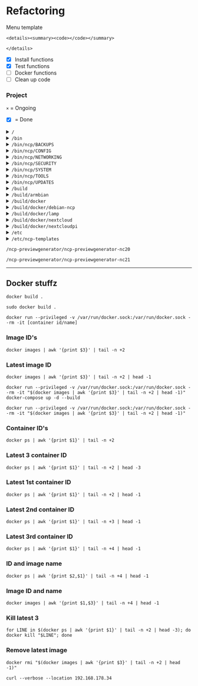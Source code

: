 # Refactoring

Menu template

```
<details><summary><code></code></summary>

</details>
```

- [x] Install functions
- [x] Test functions
- [ ] Docker functions
- [ ] Clean up code

### Project

`×` = Ongoing

- [x] = Done

<details><summary><code>/</code></summary>

- [x] /install.sh
- [x] /lamp.sh
- [x] /ncp.sh
- [x] /post-inst.sh
- [x] /update.sh
- [ ] /run_update_history.sh
- [ ] /tag_and_push.sh

</details>

<details><summary><code>/bin</code></summary>

- [ ] /ncp-backup `×`
- [ ] /ncp-check-nc-version `×`
- [ ] /ncp-check-updates
- [ ] /ncp-check-version
- [ ] /ncp-config
- [ ] /ncp-diag
- [ ] /ncp-dist-upgrade
- [ ] /ncp-provisioning.sh
- [ ] /ncp-report
- [ ] /ncp-restore
- [ ] /ncp-suggestions
- [ ] /ncp-test-updates
- [x] /ncp-update
- [x] /ncp-update-nc
- [ ] /nextcloud-domain.sh `×`

</details>

<details><summary><code>/bin/ncp/BACKUPS</code></summary>

- [x] /nc-backup.sh
- [x] /nc-backup-auto.sh
- [x] /nc-export-ncp.sh
- [x] /nc-import-ncp.sh
- [x] /nc-restore.sh
- [x] /nc-restore-snapshot.sh
- [x] /nc-rsync.sh
- [x] /nc-rsync-auto.sh
- [x] /nc-snapshot.sh
- [x] /nc-snapshot-auto.sh
- [x] /nc-snapshot-sync.sh

</details>

<details><summary><code>/bin/ncp/CONFIG</code></summary>

- [x] /nc-admin.sh
- [x] /nc-database.sh
- [x] /nc-datadir.sh
- [x] /nc-httpsonly.sh
- [x] /nc-init.sh
- [x] /nc-limits.sh
- [x] /nc-nextcloud.sh
- [x] /nc-passwd.sh
- [x] /nc-prettyURL.sh
- [x] /nc-previews-auto.sh
- [x] /nc-scan-auto.sh
- [x] /nc-trusted-domains.sh
- [x] /nc-webui.sh

</details>

<details><summary><code>/bin/ncp/NETWORKING</code></summary>

- [x] /dnsmasq.sh
- [x] /duckDNS.sh
- [x] /freeDNS.sh
- [x] /letsencrypt.sh
- [x] /namecheapDNS.sh
- [x] /nc-forward-ports.sh
- [x] /nc-static-IP.sh
- [x] /nc-trusted-proxies.sh
- [x] /NFS.sh
- [x] /no-ip.sh
- [x] /samba.sh
- [x] /spDYN.sh
- [ ] /SSH.sh ×

</details>

<details><summary><code>/bin/ncp/SECURITY</code></summary>

- [ ] /fail2ban.sh
- [ ] /modsecurity.sh
- [ ] /nc-audit.sh
- [ ] /nc-encrypt.sh
- [ ] /UFW.sh

</details>

<details><summary><code>/bin/ncp/SYSTEM</code></summary>

- [x] /metrics.sh
- [x] /nc-automount.sh
- [ ] /nc-hdd-monitor.sh
- [ ] /nc-hdd-test.sh
- [x] /nc-info.sh
- [x] /nc-ramlogs.sh
- [x] /nc-swapfile.sh
- [x] /nc-zram.sh

</details>

<details><summary><code>/bin/ncp/TOOLS</code></summary>

- [ ] /clear-php-opcache.sh
- [ ] /nc-fix-permissions.sh
- [ ] /nc-format-USB.sh
- [x] /nc-maintenance.sh
- [x] /nc-previews.sh
- [x] /nc-scan.sh

</details>

<details><summary><code>/bin/ncp/UPDATES</code></summary>

- [x] /nc-autoupdate-nc.sh
- [x] /nc-autoupdate-ncp.sh
- [x] /nc-notify-updates.sh
- [x] /nc-update.sh
- [x] /nc-update-nc-apps.sh
- [x] /nc-update-nc-apps-auto.sh
- [x] /nc-update-nextcloud.sh
- [x] /unattended-upgrades.sh

</details>

<details><summary><code>/build</code></summary>

- [ ] /batch.sh
- [ ] /build-docker.sh
- [x] /buildlib.sh
- [ ] /build-LXC.sh
- [ ] /build-LXD.sh
- [ ] /build-SD-armbian.sh
- [ ] /build-SD-berryboot.sh
- [x] /build-SD-rpi.sh
- [ ] /build-VM.sh
- [ ] /lxc_config
- [ ] /Vagrantfile

</details>

<details><summary><code>/build/armbian</code></summary>

- [ ] /armbian.sh
- [ ] /config-odroidc2.conf
- [ ] /config-orangepizeroplus2-h5.conf

</details>

<details><summary><code>/build/docker</code></summary>

- [ ] /docker-compose.yml
- [ ] /docker-compose-ncpdev.yml
- [ ] /Dockerfile

</details>

<details><summary><code>/build/docker/debian-ncp</code></summary>

- [ ] /run-parts.sh

</details>

<details><summary><code>/build/docker/lamp</code></summary>

- [ ] /010lamp

</details>

<details><summary><code>/build/docker/nextcloud</code></summary>

- [ ] /020nextcloud

</details>

<details><summary><code>/build/docker/nextcloudpi</code></summary>

- [ ] /000ncp

</details>

<details><summary><code>/etc</code></summary>

- [x] /library.sh
- [ ] /ncp.cfg

</details>

<details><summary><code>/etc/ncp-templates</code></summary>

- [x] /ncp-metrics.cfg.sh
- [x] /nextcloud.conf.sh

</details>

`/ncp-previewgenerator/ncp-previewgenerator-nc20`

`/ncp-previewgenerator/ncp-previewgenerator-nc21`

---

## Docker stuffz

`docker build .`

`sudo docker build .`

`docker run --privileged -v /var/run/docker.sock:/var/run/docker.sock --rm -it [container id/name]`

### Image ID's

`docker images | awk '{print $3}' | tail -n +2`

### Latest image ID

`docker images | awk '{print $3}' | tail -n +2 | head -1`

<!-- 1: 20:13 - 20:41 28 minutes -->
<!-- 2: 23:07 - 23:34 27 minutes -->

`docker run --privileged -v /var/run/docker.sock:/var/run/docker.sock --rm -it "$(docker images | awk '{print $3}' | tail -n +2 | head -1)" docker-compose up -d --build`

`docker run --privileged -v /var/run/docker.sock:/var/run/docker.sock --rm -it "$(docker images | awk '{print $3}' | tail -n +2 | head -1)"`

### Container ID's

`docker ps | awk '{print $1}' | tail -n +2`

### Latest 3 container ID

`docker ps | awk '{print $1}' | tail -n +2 | head -3`

### Latest 1st container ID

`docker ps | awk '{print $1}' | tail -n +2 | head -1`

### Latest 2nd container ID

`docker ps | awk '{print $1}' | tail -n +3 | head -1`

### Latest 3rd container ID

`docker ps | awk '{print $1}' | tail -n +4 | head -1`

### ID and image name

`docker ps | awk '{print $2,$1}' | tail -n +4 | head -1`

### Image ID and name

`docker images | awk '{print $1,$3}' | tail -n +4 | head -1`

### Kill latest 3

`for LINE in $(docker ps | awk '{print $1}' | tail -n +2 | head -3); do docker kill "$LINE"; done`

### Remove latest image

`docker rmi "$(docker images | awk '{print $3}' | tail -n +2 | head -1)"`

`curl --verbose --location 192.168.178.34`
